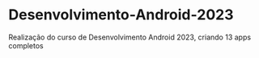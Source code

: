 # Desenvolvimento-Android-2023
Realização do curso de Desenvolvimento Android 2023, criando 13 apps completos
